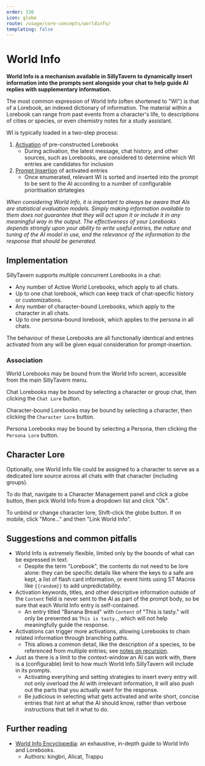 ```yaml
---
order: 130
icon: globe
route: /usage/core-concepts/worldinfo/
templating: false
---
```


# World Info

**World Info is a mechanism available in SillyTavern to dynamically insert information into the prompts sent alongside your chat to help guide AI replies with supplementary information.**

The most common expression of World Info (often shortened to "WI") is that of a Lorebook, an indexed dictionary of information. The material within a Lorebook can range from past events from a character's life, to descriptions of cities or species, or even chemistry notes for a study assistant.

WI is typically loaded in a two-step process:
1. [Activation](./worldinfo.md#strategy) of pre-constructed Lorebooks
   - During activation, the latest message, chat history, and other sources, such as Lorebooks, are considered to determine which WI entries are candidates for inclusion
1. [Prompt Insertion](./worldinfo.md#insertion) of activated entries
   - Once enumerated, relevant WI is sorted and inserted into the prompt to be sent to the AI according to a number of configurable prioritisation strtategies

*When considering World Info, it is important to always be aware that AIs are statistical evaluation models. Simply making information available to them does not guarantee that they will act upon it or include it in any meaningful way in the output. The effectiveness of your Lorebooks depends strongly upon your ability to write useful entries, the nature and tuning of the AI model in use, and the relevance of the information to the response that should be generated.*

## Implementation

SillyTavern supports multiple concurrent Lorebooks in a chat:

* Any number of Active World Lorebooks, which apply to all chats.
* Up to one chat lorebook, which can keep track of chat-specific history or customizations.
* Any number of character-bound Lorebooks, which apply to the character in all chats.
* Up to one persona-bound lorebook, which applies to the persona in all chats.

The behaviour of these Lorebooks are all functionally identical and entries activated from any will be given equal consideration for prompt-insertion.

### Association

World Lorebooks may be bound from the World Info screen, accessible from the main SillyTavern menu.

Chat Lorebooks may be bound by selecting a character or group chat, then clicking the `Chat Lore` button.

Character-bound Lorebooks may be bound by selecting a character, then clicking the `Character Lore` button.

Persona Lorebooks may be bound by selecting a Persona, then clicking the `Persona Lore` button.

## Character Lore

Optionally, one World Info file could be assigned to a character to serve as a dedicated lore source across all chats with that character (including groups).

To do that, navigate to a Character Management panel and click a globe button, then pick World Info from a dropdown list and click "Ok".

To unbind or change character lore, Shift-click the globe button. If on mobile, click "More..." and then "Link World Info".

## Suggestions and common pitfalls

* World Info is extremely flexible, limited only by the bounds of what can be expressed in text.
  * Despite the term "Lorebook", the contents do not need to be lore alone: they can be specific details like where the keys to a safe are kept, a list of flash card information, or event hints using ST Macros like `{{random}}` to add unpredictability.
* Activation keywords, titles, and other descriptive information outside of the `Content` field is never sent to the AI as part of the prompt body, so be sure that each World Info entry is self-contained.
  * An entry titled "Banana Bread" with `Content` of "This is tasty." will only be presented as `This is tasty.`, which will not help meaningfully guide the response.
* Activations can trigger more activations, allowing Lorebooks to chain related information through branching paths.
  * This allows a common detail, like the description of a species, to be referenced from multiple entries; see [notes on recursion](./global.md#recursive-scanning).
* Just as there is a limit to the context-window an AI can work with, there is a (configurable) limit to how much World Info SillyTavern will include in its prompts.
  * Activating everything and setting strategies to insert every entry will not only overload the AI with irrelevant information, it will also push out the parts that you actually want for the response.
  * Be judicious in selecting what gets activated and write short, concise entries that hint at what the AI should know, rather than verbose instructions that tell it what to do.

## Further reading

* [World Info Encyclopedia](https://rentry.co/world-info-encyclopedia): an exhaustive, in-depth guide to World Info and Lorebooks.
  - Authors: kingbri, Alicat, Trappu

